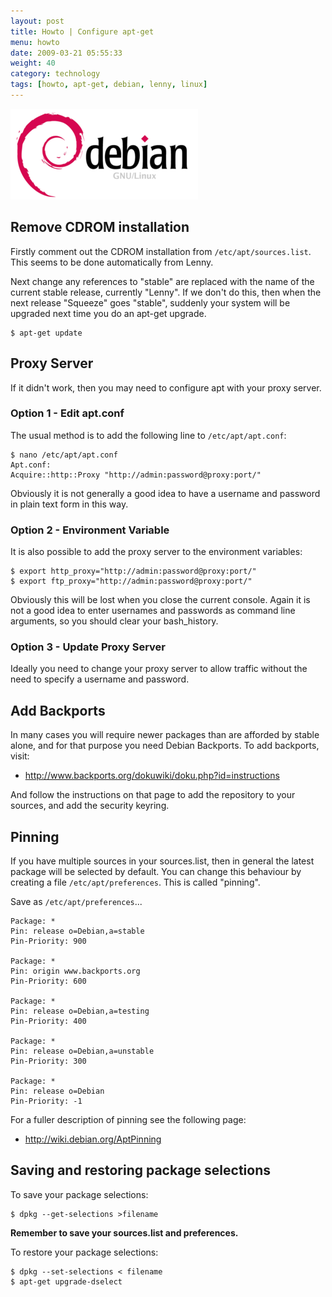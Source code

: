 ```yaml
---
layout: post
title: Howto | Configure apt-get
menu: howto
date: 2009-03-21 05:55:33
weight: 40
category: technology
tags: [howto, apt-get, debian, lenny, linux]
---
```


<img src="/assets/debian_logo.png" class="image-right" alt="Debian">

## Remove CDROM installation

Firstly comment out the CDROM installation from `/etc/apt/sources.list`.  This seems to be done automatically from Lenny.

Next change any references to "stable" are replaced with the name of the current stable release, currently "Lenny".  If we don't do this, then when the next release "Squeeze" goes "stable", suddenly your system will be upgraded next time you do an apt-get upgrade.

<!--more-->

    $ apt-get update

## Proxy Server

If it didn't work, then you may need to configure apt with your proxy server.

### Option 1 - Edit apt.conf

The usual method is to add the following line to `/etc/apt/apt.conf`:

    $ nano /etc/apt/apt.conf
    Apt.conf:
    Acquire::http::Proxy "http://admin:password@proxy:port/"

Obviously it is not generally a good idea to have a username and password in plain text form in this way.

### Option 2 - Environment Variable

It is also possible to add the proxy server to the environment variables:

    $ export http_proxy="http://admin:password@proxy:port/"
    $ export ftp_proxy="http://admin:password@proxy:port/"

Obviously this will be lost when you close the current console.  Again it is not a good idea to enter usernames and passwords as command line arguments, so you should clear your bash_history.

### Option 3 - Update Proxy Server

Ideally you need to change your proxy server to allow traffic without the need to specify a username and password.

## Add Backports

In many cases you will require newer packages than are afforded by stable alone, and for that purpose you need Debian Backports.  To add backports, visit:

   * http://www.backports.org/dokuwiki/doku.php?id=instructions 

And follow the instructions on that page to add the repository to your sources, and add the security keyring.

## Pinning

If you have multiple sources in your sources.list, then in general the latest package will be selected by default.  You can change this behaviour by creating a file `/etc/apt/preferences`.  This is called "pinning".

Save as `/etc/apt/preferences`...

    Package: *
    Pin: release o=Debian,a=stable
    Pin-Priority: 900

    Package: *
    Pin: origin www.backports.org
    Pin-Priority: 600

    Package: *
    Pin: release o=Debian,a=testing
    Pin-Priority: 400

    Package: *
    Pin: release o=Debian,a=unstable
    Pin-Priority: 300

    Package: *
    Pin: release o=Debian
    Pin-Priority: -1

For a fuller description of pinning see the following page:

   * http://wiki.debian.org/AptPinning

## Saving and restoring package selections

To save your package selections:

    $ dpkg --get-selections >filename

**Remember to save your sources.list and preferences.**

To restore your package selections:

    $ dpkg --set-selections < filename
    $ apt-get upgrade-dselect

